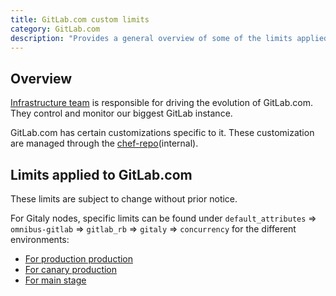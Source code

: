 ```yaml
---
title: GitLab.com custom limits
category: GitLab.com
description: "Provides a general overview of some of the limits applied exclusively to GitLab.com (SaaS)"
---
```


## Overview

[Infrastructure team](https://about.gitlab.com/handbook/engineering/infrastructure/) is responsible for driving the evolution of GitLab.com. They control and monitor our biggest GitLab instance.

GitLab.com has certain customizations specific to it. These customization are  managed through the [chef-repo](https://gitlab.com/gitlab-com/gl-infra/chef-repo)(internal).

## Limits applied to GitLab.com

These limits are subject to change without prior notice.

For Gitaly nodes, specific limits can be found under `default_attributes` => `omnibus-gitlab` => `gitlab_rb` => `gitaly` => `concurrency` for the different environments:

- [For production production](https://gitlab.com/gitlab-com/gl-infra/chef-repo/-/blob/master/roles/gprd-base-stor-gitaly-common.json)
- [For canary production](https://gitlab.com/gitlab-com/gl-infra/chef-repo/-/blob/master/roles/gprd-base-stor-gitaly-cny.json)
- [For main stage](https://gitlab.com/gitlab-com/gl-infra/chef-repo/-/blob/master/roles/gprd-base-stor-gitaly.json)
